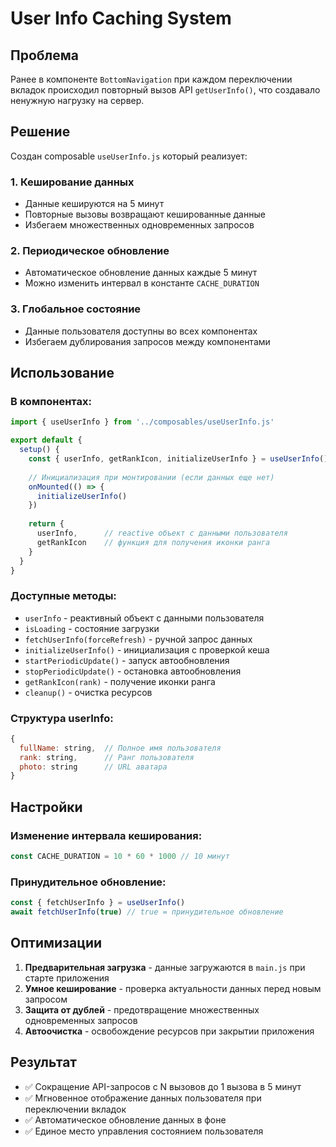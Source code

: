 # User Info Caching System

## Проблема
Ранее в компоненте `BottomNavigation` при каждом переключении вкладок происходил повторный вызов API `getUserInfo()`, что создавало ненужную нагрузку на сервер.

## Решение
Создан composable `useUserInfo.js` который реализует:

### 1. Кеширование данных
- Данные кешируются на 5 минут
- Повторные вызовы возвращают кешированные данные
- Избегаем множественных одновременных запросов

### 2. Периодическое обновление
- Автоматическое обновление данных каждые 5 минут
- Можно изменить интервал в константе `CACHE_DURATION`

### 3. Глобальное состояние
- Данные пользователя доступны во всех компонентах
- Избегаем дублирования запросов между компонентами

## Использование

### В компонентах:
```javascript
import { useUserInfo } from '../composables/useUserInfo.js'

export default {
  setup() {
    const { userInfo, getRankIcon, initializeUserInfo } = useUserInfo()
    
    // Инициализация при монтировании (если данных еще нет)
    onMounted(() => {
      initializeUserInfo()
    })
    
    return {
      userInfo,      // reactive объект с данными пользователя
      getRankIcon    // функция для получения иконки ранга
    }
  }
}
```

### Доступные методы:
- `userInfo` - реактивный объект с данными пользователя
- `isLoading` - состояние загрузки
- `fetchUserInfo(forceRefresh)` - ручной запрос данных
- `initializeUserInfo()` - инициализация с проверкой кеша
- `startPeriodicUpdate()` - запуск автообновления
- `stopPeriodicUpdate()` - остановка автообновления
- `getRankIcon(rank)` - получение иконки ранга
- `cleanup()` - очистка ресурсов

### Структура userInfo:
```javascript
{
  fullName: string,  // Полное имя пользователя
  rank: string,      // Ранг пользователя
  photo: string      // URL аватара
}
```

## Настройки

### Изменение интервала кеширования:
```javascript
const CACHE_DURATION = 10 * 60 * 1000 // 10 минут
```

### Принудительное обновление:
```javascript
const { fetchUserInfo } = useUserInfo()
await fetchUserInfo(true) // true = принудительное обновление
```

## Оптимизации

1. **Предварительная загрузка** - данные загружаются в `main.js` при старте приложения
2. **Умное кеширование** - проверка актуальности данных перед новым запросом  
3. **Защита от дублей** - предотвращение множественных одновременных запросов
4. **Автоочистка** - освобождение ресурсов при закрытии приложения

## Результат
- ✅ Сокращение API-запросов с N вызовов до 1 вызова в 5 минут
- ✅ Мгновенное отображение данных пользователя при переключении вкладок  
- ✅ Автоматическое обновление данных в фоне
- ✅ Единое место управления состоянием пользователя
